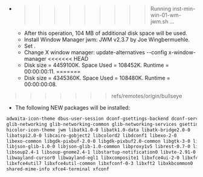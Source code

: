 * >>>>>>>>> Running inst-min-win-01-wm-jwm.sh ...
  * After this operation, 104 MB of additional disk space will be used.
  * Install Window Manager jwm: JWM v2.3.7 by Joe Wingbermuehle.
  * Set .
  * Change X window manager: update-alternatives --config x-window-manager
<<<<<<< HEAD
  * Disk size = 4459100K. Space Used = 108452K. Runtime = 00:00:00:11.
=======
  * Disk size = 4345360K. Space Used = 108480K. Runtime = 00:00:00:08.
>>>>>>> refs/remotes/origin/bullseye
  * The following NEW packages will be installed:
  ```bash
adwaita-icon-theme dbus-user-session dconf-gsettings-backend dconf-service exo-utils
glib-networking glib-networking-common glib-networking-services gsettings-desktop-schemas gtk-update-icon-cache
hicolor-icon-theme jwm libatk1.0-0 libatk1.0-data libatk-bridge2.0-0
libatspi2.0-0 libcairo-gobject2 libcolord2 libdconf1 libexo-2-0
libexo-common libgdk-pixbuf-2.0-0 libgdk-pixbuf2.0-common libgtk-3-0 libgtk-3-common
libjson-glib-1.0-0 libjson-glib-1.0-common libproxy1v5 librest-0.7-0 librsvg2-2
libsoup2.4-1 libsoup-gnome2.4-1 libstartup-notification0 libvte-2.91-0 libvte-2.91-common
libwayland-cursor0 libwayland-egl1 libxcomposite1 libxfce4ui-2-0 libxfce4ui-common
libxfce4util7 libxfce4util-common libxfconf-0-3 libxft2 libxkbcommon0
shared-mime-info xfce4-terminal xfconf
  ```
